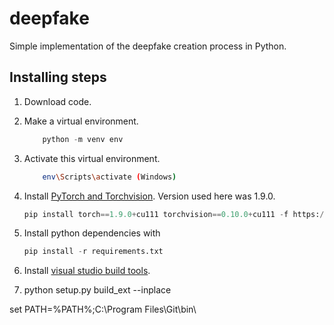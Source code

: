 # deepfake

Simple implementation of the deepfake creation process in Python.

## Installing steps

1. Download code.

2. Make a virtual environment.

    ```python
        python -m venv env
    ```

3. Activate this virtual environment.

    ```bash
        env\Scripts\activate (Windows) 
    ```

4. Install [PyTorch and Torchvision](https://pytorch.org/). Version used here was 1.9.0.

    ```python
    pip install torch==1.9.0+cu111 torchvision==0.10.0+cu111 -f https://download.pytorch.org/whl/torch_stable.html
    ```

5. Install python dependencies with

    ```python
    pip install -r requirements.txt
    ```

6. Install [visual studio build tools](https://visualstudio.microsoft.com/downloads/#build-tools-for-visual-studio-2019).

7. python setup.py build_ext --inplace

set PATH=%PATH%;C:\Program Files\Git\bin\